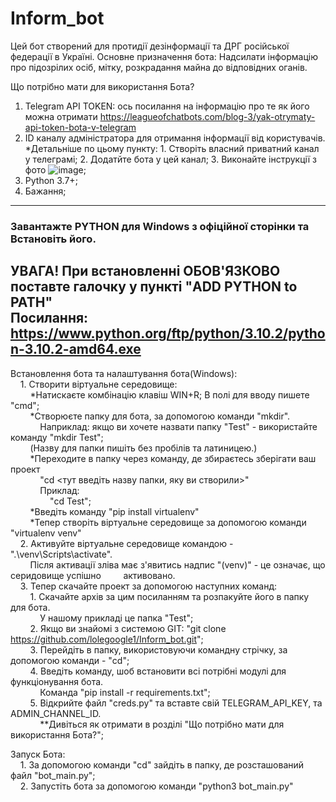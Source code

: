 # Inform_bot

Цей бот створений для протидії дезінформації та ДРГ російської федерації в Україні.
Основне призначення бота:
Надсилати інформацію про підозрілих осіб, мітку, розкрадання майна до  відповідних оганів.

Що потрібно мати для використання Бота?
  1. Telegram API TOKEN: ось посилання на інформацію про те як його можна отримати https://leagueofchatbots.com/blog-3/yak-otrymaty-api-token-bota-v-telegram
  2. ID каналу адміністратора для отримання інформації від користувачів.
        *Детальніше по цьому пункту:
          1. Створіть власний приватний канал у телеграмі;
          2. Додатйте бота у цей канал;
          3. Виконайте інструкції з фото ![image](https://user-images.githubusercontent.com/91202498/156794424-3604cb3a-f54e-404b-ac7c-39888585dc00.png);
  3. Python 3.7+;
  4. Бажання;

--------------------------------------------------------------------------------------------------------------------------------------------------------------

### Завантажте PYTHON для Windows з офіційної сторінки та Встановіть його.
УВАГА! При встановленні ОБОВ'ЯЗКОВО поставте галочку у пункті "ADD PYTHON to PATH" \
Посилання: https://www.python.org/ftp/python/3.10.2/python-3.10.2-amd64.exe
--------------------------------------------------------------------------------------------------------------------------------------------------------------


Встановлення бота та налаштування бота(Windows):\
&nbsp;&nbsp;&nbsp;&nbsp;1. Створити віртуальне середовище:\
&nbsp;&nbsp;&nbsp;&nbsp;&nbsp;&nbsp;&nbsp;&nbsp;*Натискаєте комбінацію клавіш WIN+R; В полі для вводу пишете "cmd";\
&nbsp;&nbsp;&nbsp;&nbsp;&nbsp;&nbsp;&nbsp;&nbsp;*Створюєте папку для бота, за допомогою команди "mkdir".\
&nbsp;&nbsp;&nbsp;&nbsp;&nbsp;&nbsp;&nbsp;&nbsp;&nbsp;&nbsp;&nbsp;&nbsp;Наприклад: якщо ви хочете назвати папку "Test" - використайте команду "mkdir Test";\
&nbsp;&nbsp;&nbsp;&nbsp;&nbsp;&nbsp;&nbsp;&nbsp;(Назву для папки пишіть без пробілів та латиницею.) \
&nbsp;&nbsp;&nbsp;&nbsp;&nbsp;&nbsp;&nbsp;&nbsp;*Переходите в папку через команду, де збираєтесь зберігати ваш проект \
&nbsp;&nbsp;&nbsp;&nbsp;&nbsp;&nbsp;&nbsp;&nbsp;&nbsp;&nbsp;&nbsp;&nbsp;"cd <тут введіть назву папки, яку ви створили>" \
&nbsp;&nbsp;&nbsp;&nbsp;&nbsp;&nbsp;&nbsp;&nbsp;&nbsp;&nbsp;&nbsp;&nbsp;Приклад: \
&nbsp;&nbsp;&nbsp;&nbsp;&nbsp;&nbsp;&nbsp;&nbsp;&nbsp;&nbsp;&nbsp;&nbsp;&nbsp;&nbsp;&nbsp;&nbsp;"cd Test"; \
&nbsp;&nbsp;&nbsp;&nbsp;&nbsp;&nbsp;&nbsp;&nbsp;*Введіть команду "pip install virtualenv" \
&nbsp;&nbsp;&nbsp;&nbsp;&nbsp;&nbsp;&nbsp;&nbsp;*Тепер створіть віртуальне середовище за допомогою команди "virtualenv venv" \
&nbsp;&nbsp;&nbsp;&nbsp;2. Активуйте віртуальне середовище командою - ".\venv\Scripts\activate". \
&nbsp;&nbsp;&nbsp;&nbsp;&nbsp;&nbsp;&nbsp;&nbsp;Після активації зліва має з'явитись надпис "(venv)" - це означає, що серидовище успішно &nbsp;&nbsp;&nbsp;&nbsp;&nbsp;&nbsp;&nbsp;&nbsp;активовано. \
&nbsp;&nbsp;&nbsp;&nbsp;3. Тепер скачайте проект за допомогою наступних команд: \
&nbsp;&nbsp;&nbsp;&nbsp;&nbsp;&nbsp;&nbsp;&nbsp;1. Скачайте архів за цим посиланням та розпакуйте його в папку для бота.\
&nbsp;&nbsp;&nbsp;&nbsp;&nbsp;&nbsp;&nbsp;&nbsp;&nbsp;&nbsp;&nbsp;&nbsp;У нашому  прикладі це папка "Test"; \
&nbsp;&nbsp;&nbsp;&nbsp;&nbsp;&nbsp;&nbsp;&nbsp;2. Якщо ви знайомі з системою GIT: "git clone https://github.com/lolegoogle1/Inform_bot.git"; \
&nbsp;&nbsp;&nbsp;&nbsp;&nbsp;&nbsp;&nbsp;&nbsp;3. Перейдіть в папку, використовуючи командну стрічку, за допомогою команди - "cd"; \
&nbsp;&nbsp;&nbsp;&nbsp;&nbsp;&nbsp;&nbsp;&nbsp;4. Введіть команду, шоб встановити всі потрібні модулі для функціонування бота. \
&nbsp;&nbsp;&nbsp;&nbsp;&nbsp;&nbsp;&nbsp;&nbsp;&nbsp;&nbsp;&nbsp;&nbsp;Команда "pip install -r requirements.txt"; \
&nbsp;&nbsp;&nbsp;&nbsp;&nbsp;&nbsp;&nbsp;&nbsp;5. Відкрийте файл "creds.py" та вставте свій TELEGRAM_API_KEY, та ADMIN_CHANNEL_ID. \
&nbsp;&nbsp;&nbsp;&nbsp;&nbsp;&nbsp;&nbsp;&nbsp;&nbsp;&nbsp;&nbsp;&nbsp;**Дивіться як отримати в розділі "Що потрібно мати для використання Бота?";
    
Запуск Бота: \
&nbsp;&nbsp;&nbsp;&nbsp;1. За допомогою команди "cd" зайдіть в папку, де розсташований файл "bot_main.py"; \
&nbsp;&nbsp;&nbsp;&nbsp;2. Запустіть бота за допомогою команди "python3 bot_main.py"
    
    



